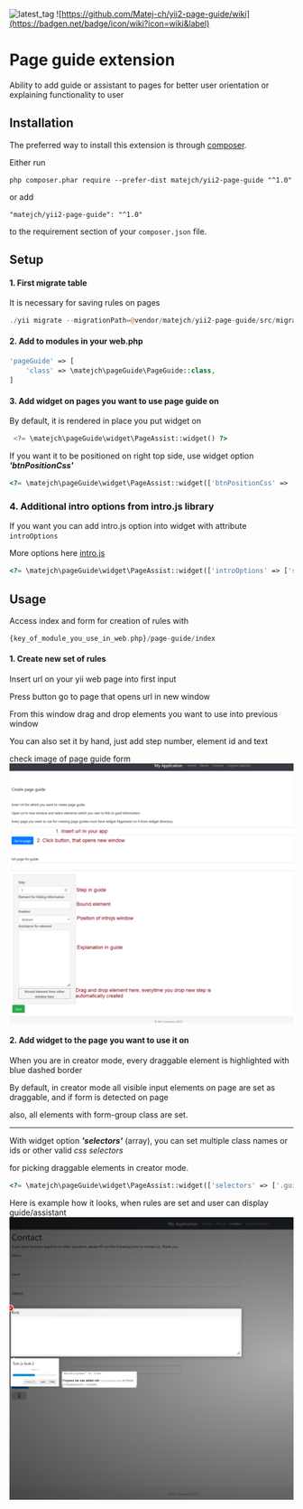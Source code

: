 ![latest_tag](https://badgen.net/github/tag/Matej-ch/yii2-page-guide)
![https://github.com/Matej-ch/yii2-page-guide/wiki](https://badgen.net/badge/icon/wiki?icon=wiki&label)

Page guide extension
====================
Ability to add guide or assistant to pages for better user orientation or explaining functionality to user

Installation
------------

The preferred way to install this extension is through [composer](http://getcomposer.org/download/).

Either run

```
php composer.phar require --prefer-dist matejch/yii2-page-guide "^1.0"
```

or add

```
"matejch/yii2-page-guide": "^1.0"
```

to the requirement section of your `composer.json` file.

Setup
-----

#### 1. First migrate table

It is necessary for saving rules on pages

```php 
./yii migrate --migrationPath=@vendor/matejch/yii2-page-guide/src/migrations
```

#### 2. Add to modules in your web.php

```php 
'pageGuide' => [
    'class' => \matejch\pageGuide\PageGuide::class,
]

```

#### 3. Add widget on pages you want to use page guide on

By default, it is rendered in place you put widget on

```php
 <?= \matejch\pageGuide\widget\PageAssist::widget() ?>
```

If you want it to be positioned on right top side, use widget option **_'btnPositionCss'_**

```php 
<?= \matejch\pageGuide\widget\PageAssist::widget(['btnPositionCss' => 'position: fixed;top: 100px;right: -2px;']) ?>

```

### 4. Additional intro options from intro.js library

If you want you can add intro.js option into widget with attribute `introOptions`

More options here [intro.js](https://introjs.com/docs/examples/customizing/html-tooltip) 
```php 
<?= \matejch\pageGuide\widget\PageAssist::widget(['introOptions' => ['showProgress' => true] ]) ?>

```

Usage
-----
Access index and form for creation of rules with 

```php 
{key_of_module_you_use_in_web.php}/page-guide/index
```

#### 1. Create new set of rules

Insert url on your yii web page into first input

Press button go to page that opens url in new window

From this window drag and drop elements you want to use into previous window

You can also set it by hand, just add step number, element id and text

check image of page guide form
![](readme/Create%20page%20guide.png)


#### 2. Add widget to the page you want to use it on

When you are in creator mode, every draggable element is highlighted with blue dashed border

By default, in creator mode all visible input elements on page are set as draggable, and if form is detected on page

also, all elements with form-group class are set.

------

With widget option _**'selectors'**_ (array), you can set multiple class names or ids or other valid _css selectors_

for picking draggable elements in creator mode.

```php 
<?= \matejch\pageGuide\widget\PageAssist::widget(['selectors' => ['.guide','#selectable_id']]) ?>

```


Here is example how it looks, when rules are set and user can display guide/assistant
![](readme/Contact%20with%20guide.png)
